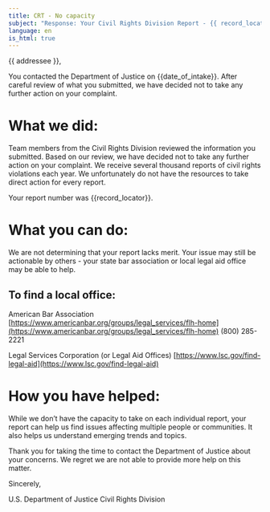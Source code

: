 ```yaml
---
title: CRT - No capacity
subject: "Response: Your Civil Rights Division Report - {{ record_locator }} from the {{ section_name }} Section"
language: en
is_html: true
---
```

{{ addressee }},

You contacted the Department of Justice on {{date_of_intake}}. After careful review of what you submitted, we have decided not to take any further action on your complaint.

# What we did:

Team members from the Civil Rights Division reviewed the information you submitted.  Based on our review, we have decided not to take any further action on your complaint.  We receive several thousand reports of civil rights violations each year.  We unfortunately do not have the resources to take direct action for every report.

Your report number was {{record_locator}}.

# What you can do:

We are not determining that your report lacks merit. Your issue may still be actionable by others - your state bar association or local legal aid office may be able to help.

## To find a local office:

American Bar Association
[https://www.americanbar.org/groups/legal_services/flh-home](https://www.americanbar.org/groups/legal_services/flh-home)
(800) 285-2221

Legal Services Corporation (or Legal Aid Offices)
[https://www.lsc.gov/find-legal-aid](https://www.lsc.gov/find-legal-aid)

# How you have helped:

While we don’t have the capacity to take on each individual report, your report can help us find issues affecting multiple people or communities. It also helps us understand emerging trends and topics.

Thank you for taking the time to contact the Department of Justice about your concerns.  We regret we are not able to provide more help on this matter.

Sincerely,

U.S. Department of Justice
Civil Rights Division
